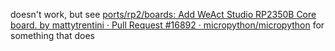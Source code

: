 doesn't work, but see [ports/rp2/boards: Add WeAct Studio RP2350B Core board. by mattytrentini · Pull Request #16892 · micropython/micropython](https://github.com/micropython/micropython/pull/16892) for something that does
